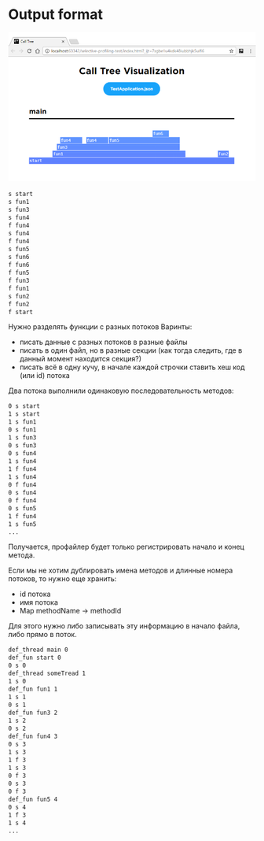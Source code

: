 # Output format
![](img/simple-tree.png)
```
s start
s fun1
s fun3
s fun4
f fun4
s fun4
f fun4
s fun5
s fun6
f fun6
f fun5
f fun3
f fun1
s fun2
f fun2
f start
```


Нужно разделять функции с разных потоков
Варинты:
* писать данные с разных потоков в разные файлы
* писать в один файл, но в разные секции (как тогда следить, где в данный момент находится секция?)
* писать всё в одну кучу, в начале каждой строчки ставить хеш код (или id) потока

Два потока выполнили одинаковую последовательность методов:
```
0 s start
1 s start
1 s fun1
0 s fun1
1 s fun3
0 s fun3
0 s fun4
1 s fun4
1 f fun4
1 s fun4
0 f fun4
0 s fun4
0 f fun4
0 s fun5
1 f fun4
1 s fun5
...
```

Получается, профайлер будет только регистрировать начало и конец метода.

Если мы не хотим дублировать имена методов и длинные номера потоков, то нужно еще хранить:
* id потока
* имя потока
* Map methodName -> methodId

Для этого нужно либо записывать эту информацию в начало файла, либо прямо в поток.

```
def_thread main 0
def_fun start 0
0 s 0
def_thread someTread 1
1 s 0
def_fun fun1 1
1 s 1
0 s 1
def_fun fun3 2
1 s 2
0 s 2
def_fun fun4 3
0 s 3
1 s 3
1 f 3
1 s 3
0 f 3
0 s 3
0 f 3
def_fun fun5 4
0 s 4
1 f 3
1 s 4
...
```



